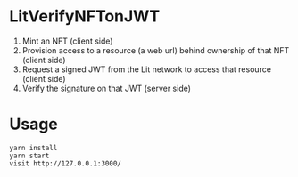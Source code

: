 # LitVerifyNFTonJWT

1. Mint an NFT (client side)
2. Provision access to a resource (a web url) behind ownership of that NFT (client side)
3. Request a signed JWT from the Lit network to access that resource (client side)
4. Verify the signature on that JWT (server side)

# Usage
```
yarn install
yarn start
visit http://127.0.0.1:3000/
```
